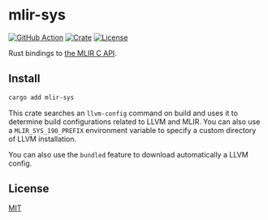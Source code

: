 # mlir-sys

[![GitHub Action](https://img.shields.io/github/actions/workflow/status/femtomc/mlir-sys/test.yaml?style=flat-square)](https://github.com/femtomc/mlir-sys/actions)
[![Crate](https://img.shields.io/crates/v/mlir-sys.svg?style=flat-square)](https://crates.io/crates/mlir-sys)
[![License](https://img.shields.io/github/license/femtomc/mlir-sys.svg?style=flat-square)](LICENSE)

Rust bindings to [the MLIR C API](https://mlir.llvm.org/docs/CAPI/).

## Install

```sh
cargo add mlir-sys
```

This crate searches an `llvm-config` command on build and uses it to determine build configurations related to LLVM and MLIR. You can also use a `MLIR_SYS_190_PREFIX` environment variable to specify a custom directory of LLVM installation.

You can also use the `bundled` feature to download automatically a LLVM config.

## License

[MIT](LICENSE)
